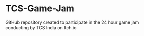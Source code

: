 # TCS-Game-Jam
GitHub repository created to participate in the 24 hour game jam conducting by TCS India on Itch.io
